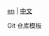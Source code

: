 [en](https://github.com/dhay3/GitBase/blob/main/docs/README.md) | [中文](https://github.com/dhay3/GitBase/blob/main/docs/README-zh_cn.md)

Git 仓库模板